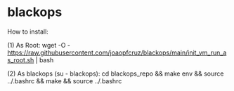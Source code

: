 # blackops

How to install:

(1) As Root:
  wget -O - https://raw.githubusercontent.com/joaopfcruz/blackops/main/init_vm_run_as_root.sh | bash

(2) As blackops (su - blackops):
  cd blackops_repo && make env && source ../.bashrc && make && source ../.bashrc

